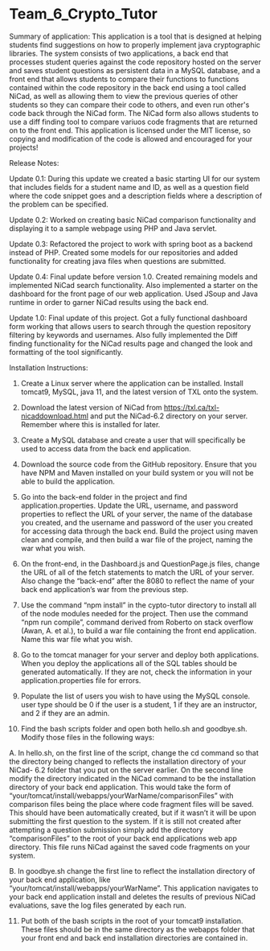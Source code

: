 # Team_6_Crypto_Tutor
Summary of application: This application is a tool that is designed at helping students find suggestions on how to properly implement java cryptographic libraries. The system consists of two applications, a back end that processes student queries against the code repository hosted on the server and saves student questions as persistent data in a MySQL database, and a front end that allows students to compare their functions to functions contained within the code repository in the back end using a tool called NiCad, as well as allowing them to view the previous queries of other students so they can compare their code to others, and even run other's code back through the NiCad form. The NiCad form also allows students to use a diff finding tool to compare variuos code fragments that are returned on to the front end. This application is licensed under the MIT license, so copying and modification of the code is allowed and encouraged for your projects!

Release Notes:

Update 0.1: During this update we created a basic starting UI for our system that includes fields for a student name and ID, as well as a question field where the code snippet goes and a description fields where a description of the problem can be specified.

Update 0.2: Worked on creating basic NiCad comparison functionality and displaying it to a sample webpage using PHP and Java servlet.

Update 0.3: Refactored the project to work with spring boot as a backend instead of PHP. Created some models for our repositories and added functionality for creating java files when questions are submitted.

Update 0.4: Final update before version 1.0. Created remaining models and implemented NiCad search functionality. Also implemented a starter on the dashboard for the front page of our web application. Used JSoup and Java runtime in order to garner NiCad results using the back end.

Update 1.0: Final update of this project. Got a fully functional dashboard form working that allows users to search through the question repository filtering by keywords and usernames. Also fully implemented the Diff finding functionality for the NiCad results page and changed the look and formatting of the tool significantly.

Installation Instructions:

1. Create a Linux server where the application can be installed. Install tomcat9, MySQL, java 11, and the latest version of TXL onto the system. 

2. Download the latest version of NiCad from https://txl.ca/txl-nicaddownload.html and put the NiCad-6.2 directory on your server. Remember where this is installed for later. 

3. Create a MySQL database and create a user that will specifically be used to access data from the back end application. 

4. Download the source code from the GitHub repository. Ensure that you have NPM and Maven installed on your build system or you will not be able to build the application. 

5. Go into the back-end folder in the project and find application.properties. Update the URL, username, and password properties to reflect the URL of your server, the name of the database you created, and the username and password of the user you created for accessing data through the back end. Build the project using maven clean and compile, and then build a war file of the project, naming the war what you wish. 

6. On the front-end, in the Dashboard.js and QuestionPage.js files, change the URL of all of the fetch statements to match the URL of your server. Also change the “back-end” after the 8080 to reflect the name of your back end application’s war from the previous step. 

7. Use the command “npm install” in the cypto-tutor directory to install all of the node modules needed for the project. Then use the command “npm run compile”, command derived from Roberto on stack overflow (Awan, A. et al.), to build a war file containing the front end application. Name this war file what you wish. 

8. Go to the tomcat manager for your server and deploy both applications. When you deploy the applications all of the SQL tables should be generated automatically. If they are not, check the information in your application.properties file for errors. 

9. Populate the list of users you wish to have using the MySQL console. user type should be 0 if the user is a student, 1 if they are an instructor, and 2 if they are an admin. 

10. Find the bash scripts folder and open both hello.sh and goodbye.sh. Modify those files in the following ways: 

 A. In hello.sh, on the first line of the script, change the cd command so that the directory being changed to reflects the installation directory of your NiCad-   6.2 folder that you put on the server earlier. On the second line modify the directory indicated in the NiCad command to be the installation directory of your back end application. This would take the form of “your/tomcat/install/webapps/yourWarName/comparisonFiles” with comparison files being the place where code fragment files will be saved. This should have been automatically created, but if it wasn’t it will be upon submitting the first question to the system. If it is still not created after attempting a question submission simply add the directory “comparisonFiles” to the root of your back end applications web app directory. This file runs NiCad against the saved code fragments on your system. 

 B. In goodbye.sh change the first line to reflect the installation directory of your back end application, like “your/tomcat/install/webapps/yourWarName”. This application navigates to your back end application install and deletes the results of previous NiCad evaluations, save the log files generated by each run. 

11. Put both of the bash scripts in the root of your tomcat9 installation. These files should be in the same directory as the webapps folder that your front end and back end installation directories are contained in. 

